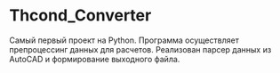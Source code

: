 # Thcond_Converter
Самый первый проект на Python.
Программа осуществляет препроцессинг данных для расчетов.
Реализован парсер данных из AutoCAD и формирование выходного файла.
